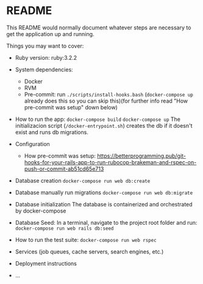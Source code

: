 # README

This README would normally document whatever steps are necessary to get the
application up and running.

Things you may want to cover:

* Ruby version: ruby:3.2.2


* System dependencies: 
    - Docker
    - RVM
    - Pre-commit: run `./scripts/install-hooks.bash` (`docker-compose up` already does this so you can skip this)(for further info read "How pre-commit was setup" down below)

* How to run the app: 
    `docker-compose build`
    `docker-compose up`
    The initializacion script (`/docker-entrypoint.sh`) creates the db if it doesn't exist and runs db migrations.

* Configuration

    - How pre-commit was setup:
        https://betterprogramming.pub/git-hooks-for-your-rails-app-to-run-rubocop-brakeman-and-rspec-on-push-or-commit-ab51cd65e713

* Database creation
    `docker-compose run web db:create`

* Database manually run migrations 
    `docker-compose run web db:migrate`

* Database initialization
    The database is containerized and orchestrated by docker-compose

* Database Seed: In a terminal, navigate to the project root folder and run: 
    `docker-compose run web rails db:seed`

* How to run the test suite:
    `docker-compose run web rspec`

* Services (job queues, cache servers, search engines, etc.)

* Deployment instructions

* ...
